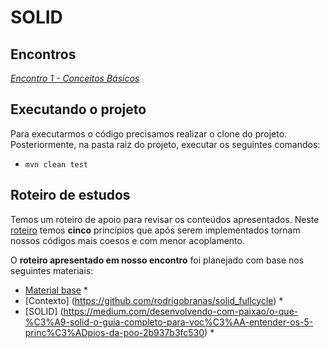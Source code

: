 # SOLID

## Encontros

*[Encontro 1 - Conceitos Básicos ](https://github.com/ifpb-disciplinas-2021-1/ads-padroes-solid/commit/af3a68120f6aafa9bf966dc926f3bfa2337e5b8c)*


## Executando o projeto

Para executarmos o código precisamos realizar o clone do projeto. Posteriormente, na pasta raiz do projeto, executar os seguintes comandos:
* `mvn clean test`


## Roteiro de estudos

Temos um roteiro de apoio para revisar os conteúdos apresentados. Neste [roteiro](https://diogomoreira.gitbook.io/padroes-de-projeto/principios-solid/introducao) temos **cinco** princípios que após serem implementados tornam nossos códigos mais coesos e com menor acoplamento.

O **roteiro apresentado em nosso encontro** foi planejado com base nos seguintes materiais:
* [Material base](https://diogomoreira.gitbook.io/padroes-de-projeto/principios-solid/introducao) *
* [Contexto] (https://github.com/rodrigobranas/solid_fullcycle) *
* [SOLID] (https://medium.com/desenvolvendo-com-paixao/o-que-%C3%A9-solid-o-guia-completo-para-voc%C3%AA-entender-os-5-princ%C3%ADpios-da-poo-2b937b3fc530) *
